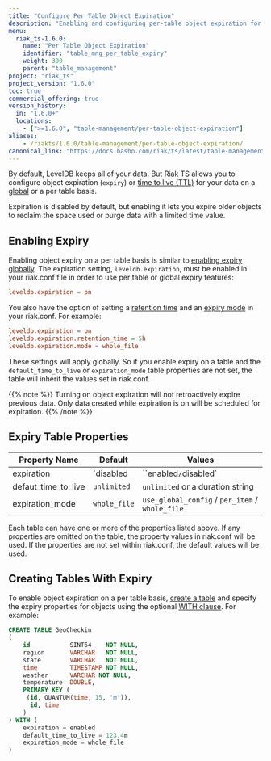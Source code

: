 ```yaml
---
title: "Configure Per Table Object Expiration"
description: "Enabling and configuring per-table object expiration for Riak TS."
menu:
  riak_ts-1.6.0:
    name: "Per Table Object Expiration"
    identifier: "table_mng_per_table_expiry"
    weight: 300
    parent: "table_management"
project: "riak_ts"
project_version: "1.6.0"
toc: true
commercial_offering: true
version_history:
  in: "1.6.0+"
  locations:
    - [">=1.6.0", "table-management/per-table-object-expiration"]
aliases:
    - /riakts/1.6.0/table-management/per-table-object-expiration/
canonical_link: "https://docs.basho.com/riak/ts/latest/table-management/per-table-object-expiration/"
---
```


[ttl]: https://en.wikipedia.org/wiki/Time_to_live
[global expiry]: /riak/ts/1.6.0/table-management/global-object-expiration/
[expiry retention]: /riak/ts/1.6.0/table-management/global-object-expiration/#setting-retention-time
[expiry modes]: /riak/ts/1.6.0/table-management/global-object-expiration/#expiry-modes
[create table]: /riak/ts/1.6.0/table-management/creating-activating/
[create table with]: /riak/ts/1.6.0/table-management/creating-activating/#using-with

By default, LevelDB keeps all of your data. But Riak TS allows you to configure object expiration (`expiry`) or [time to live (TTL)][ttl] for your data on a [global][global expiry] or a per table basis.

Expiration is disabled by default, but enabling it lets you expire older objects to reclaim the space used or purge data with a limited time value.

## Enabling Expiry

Enabling object expiry on a per table basis is similar to [enabling expiry globally][global expiry]. The expiration setting, `leveldb.expiration`, must be enabled in your riak.conf file in order to use per table or global expiry features:

```riak.conf
leveldb.expiration = on
```

You also have the option of setting a [retention time][expiry retention] and an [expiry mode][expiry modes] in your riak.conf. For example:

```riak.conf
leveldb.expiration = on
leveldb.expiration.retention_time = 5h
leveldb.expiration.mode = whole_file
```

These settings will apply globally. So if you enable expiry on a table and the `default_time_to_live` or `expiration_mode` table properties are not set, the table will inherit the values set in riak.conf.

{{% note %}}
Turning on object expiration will not retroactively expire previous data. Only data created while expiration is on will be scheduled for expiration.
{{% /note %}}

## Expiry Table Properties

|Property Name|Default|Values|
|---|---|---|
|expiration|`disabled|``enabled` / `disabled`|
|defaut_time_to_live|`unlimited`|`unlimited` or a duration string|
|expiration_mode|`whole_file`|`use_global_config` / `per_item` / `whole_file`|

Each table can have one or more of the properties listed above. If any properties are omitted on the table, the property values in riak.conf will be used. If the properties are not set within riak.conf, the default values will be used.

## Creating Tables With Expiry

To enable object expiration on a per table basis, [create a table][create table] and specify the expiry properties for objects using the optional [WITH clause][create table with]. For example:

```sql
CREATE TABLE GeoCheckin
(
    id           SINT64    NOT NULL,
    region       VARCHAR   NOT NULL,
    state        VARCHAR   NOT NULL,
    time         TIMESTAMP NOT NULL,
    weather      VARCHAR NOT NULL,
    temperature  DOUBLE,
    PRIMARY KEY (
     (id, QUANTUM(time, 15, 'm')),
      id, time
    )
) WITH (
    expiration = enabled
    default_time_to_live = 123.4m
    expiration_mode = whole_file
)
```
